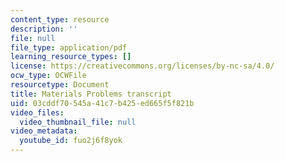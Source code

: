```yaml
---
content_type: resource
description: ''
file: null
file_type: application/pdf
learning_resource_types: []
license: https://creativecommons.org/licenses/by-nc-sa/4.0/
ocw_type: OCWFile
resourcetype: Document
title: Materials Problems transcript
uid: 03cddf70-545a-41c7-b425-ed665f5f821b
video_files:
  video_thumbnail_file: null
video_metadata:
  youtube_id: fuo2j6f8yok
---
```

